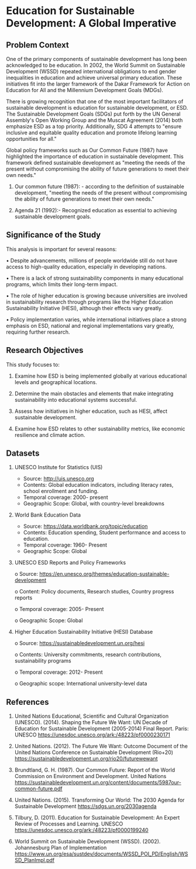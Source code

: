 # Education for Sustainable Development: A Global Imperative

## Problem Context
One of the primary components of sustainable development has long been acknowledged to be education. In 2002, the World Summit on Sustainable Development (WSSD) repeated international obligations to end gender inequalities in education and achieve universal primary education. These initiatives fit into the larger framework of the Dakar Framework for Action on Education for All and the Millennium Development Goals (MDGs).

There is growing recognition that one of the most important facilitators of sustainable development is education for sustainable development, or ESD. The Sustainable Development Goals (SDGs) put forth by the UN General Assembly's Open Working Group and the Muscat Agreement (2014) both emphasize ESD as a top priority. Additionally, SDG 4 attempts to "ensure inclusive and equitable quality education and promote lifelong learning opportunities for all."

Global policy frameworks such as Our Common Future (1987) have highlighted the importance of education in sustainable development. This framework defined sustainable development as "meeting the needs of the present without compromising the ability of future generations to meet their own needs."

1. Our common future (1987): - 
according to the definition of sustainable development, "meeting the needs of the present without compromising the ability of future generations to meet their own needs."

2. Agenda 21 (1992):- Recognized education as essential to achieving sustainable development goals.

## Significance of the Study

This analysis is important for several reasons:

• Despite advancements, millions of people worldwide still do not have access to high-quality education, especially in developing nations.

• There is a lack of strong sustainability components in many educational programs, which limits their long-term impact.


• The role of higher education is growing because universities are involved in sustainability research through programs like the Higher Education Sustainability Initiative (HESI), although their effects vary greatly.

• Policy implementation varies, while international initiatives place a strong emphasis on ESD, national and regional implementations vary greatly, requiring further research.

## Research Objectives

This study focuses to:


1. Examine how ESD is being implemented globally at various educational levels and geographical locations.

2. Determine the main obstacles and elements that make integrating sustainability into educational systems successful.

3. Assess how initiatives in higher education, such as HESI, affect sustainable development.

4. Examine how ESD relates to other sustainability metrics, like economic resilience and climate action.

## Datasets

<!-- Please be specific regarding where to find the datasets. E.g. URL to a page where I can directly download the data-->
<!-- This symbol: o is not standard markdown.  Just use a tab before the asterisk,* and markdown will insert the appropriate shape depending on the platform and device.  See below  -->
1. UNESCO Institute for Statistics (UIS)
    *  Source: http://uis.unesco.org  
    * Contents: Global education indicators, including literacy rates, school enrollment and funding.
    * Temporal coverage: 2000- present
    * Geographic Scope: Global, with country-level breakdowns 

2.	World Bank Education Data
    * Source: https://data.worldbank.org/topic/education
    * Contents: Education spending, Student performance and access to education.
    * Temporal coverage: 1960- Present
    * Geographic Scope: Global

3.	UNESCO ESD Reports and Policy Frameworks

    o Source: https://en.unesco.org/themes/education-sustainable-development

    o Content: Policy documents, Research studies, Country progress reports

    o Temporal coverage: 2005- Present

    o Geographic Scope: Global

4.	Higher Education Sustainability Initiative (HESI) Database    

    o Source: https://sustainabledevelopment.un.org/hesi

    o Contents: University commitments, research contributions, sustainability programs

    o Temporal coverage: 2012- Present

    o Geographic scope: International university-level data

## References
<!-- You should try to link these references in the text where they were cited, e.g. [1].  See my sample. -->
1. United Nations Educational, Scientific and Cultural Organization (UNESCO). (2014). Shaping the Future We Want: UN Decade of Education for Sustainable Development (2005-2014) Final Report. Paris: UNESCO https://unesdoc.unesco.org/ark:/48223/pf0000230171

2. United Nations. (2012). The Future We Want: Outcome Document of the United Nations Conference on Sustainable Development (Rio+20) https://sustainabledevelopment.un.org/rio20/futurewewant

3. Brundtland, G. H. (1987). Our Common Future: Report of the World Commission on Environment and Development. United Nations https://sustainabledevelopment.un.org/content/documents/5987our-common-future.pdf

4. United Nations. (2015). Transforming Our World: The 2030 Agenda for Sustainable Development https://sdgs.un.org/2030agenda

5. Tilbury, D. (2011). Education for Sustainable Development: An Expert Review of Processes and Learning. UNESCO https://unesdoc.unesco.org/ark:/48223/pf0000199240

6. World Summit on Sustainable Development (WSSD). (2002). Johannesburg Plan of Implementation https://www.un.org/esa/sustdev/documents/WSSD_POI_PD/English/WSSD_PlanImpl.pdf